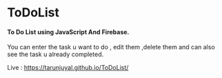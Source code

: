 # ToDoList

#### To Do List using JavaScript And Firebase.

You can enter the task u want to do , edit them ,delete them and can also see the task u already completed.

Live : https://tarunjuyal.github.io/ToDoList/

